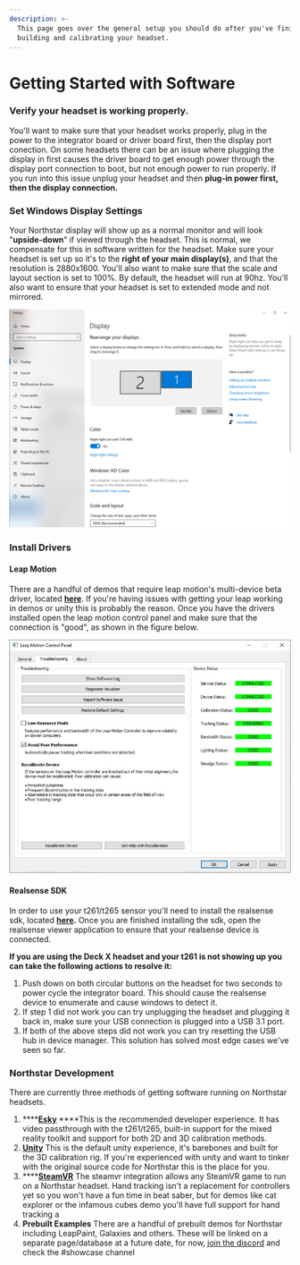 ```yaml
---
description: >-
  This page goes over the general setup you should do after you've finished
  building and calibrating your headset.
---
```


# Getting Started with Software

### Verify your headset is working properly. 

You'll want to make sure that your headset works properly, plug in the power to the integrator board or driver board first, then the display port conection. On some headsets there can be an issue where plugging the display in first causes the driver board to get enough power through the display port connection to boot, but not enough power to run properly. If you run into this issue unplug your headset and then **plug-in power first, then the display connection.** 

### **Set Windows Display Settings**

Your Northstar display will show up as a normal monitor and will look "**upside-down**" if viewed through the headset. This is normal, we compensate for this in software written for the headset. Make sure your headset is set up so it's to the **right of your main display\(s\)**, and that the resolution is 2880x1600. You'll also want to make sure that the scale and layout section is set to 100%. By default, the headset will run at 90hz. You'll also want to ensure that your headset is set to extended mode and not mirrored. 

![](../.gitbook/assets/image%20%2822%29.png)

### Install Drivers

#### Leap Motion 

There are a handful of demos that require leap motion's multi-device beta driver, located [**here**](https://github.com/leapmotion/UnityModules/blob/feat-multi-device/Multidevice%20Service/LeapDeveloperKit_4.0.0%2B52238_win.zip). If you're having issues with getting your leap working in demos or unity this is probably the reason. Once you have the drivers installed open the leap motion control panel and make sure that the connection is "good", as shown in the figure below. 

![](../.gitbook/assets/image%20%2823%29.png)

#### Realsense SDK

In order to use your t261/t265 sensor you'll need to install the realsense sdk, located [**here**](https://www.intelrealsense.com/sdk-2/)**.** Once you are finished installing the sdk, open the realsense viewer application to ensure that your realsense device is connected.   
  
**If you are using the Deck X headset and your t261 is not showing up you can take the following actions to resolve it:**

1. Push down on both circular buttons on the headset for two seconds to power cycle the integrator board. This should cause the realsense device to enumerate and cause windows to detect it. 
2. If step 1 did not work you can try unplugging the headset and plugging it back in, make sure your USB connection is plugged into a USB 3.1 port. 
3. If both of the above steps did not work you can try resetting the USB hub in device manager. This solution has solved most edge cases we've seen so far. 

### Northstar Development

There are currently three methods of getting software running on Northstar headsets. 

1. \*\*\*\*[**Esky**](esky.md) ****This is the recommended developer experience. It has video passthrough with the t261/t265, built-in support for the mixed reality toolkit and support for both 2D and 3D calibration methods. 
2.  [**Unity**](software.md) This is the default unity experience, it's barebones and built for the 3D calibration rig. If you're experienced with unity and want to tinker with the original source code for Northstar this is the place for you.
3. \*\*\*\*[**SteamVR**](steamvr.md) The steamvr integration allows any SteamVR game to run on a Northstar headset. Hand tracking isn't a replacement for controllers yet so you won't have a fun time in beat saber, but for demos like cat explorer or the infamous cubes demo you'll have full support for hand tracking a
4. **Prebuilt Examples** There are a handful of prebuilt demos for Northstar including LeapPaint, Galaxies and others. These will be linked on a separate page/database at a future date, for now, [join the discord](https://discord.com/invite/NghjdX7) and check the \#showcase channel 



